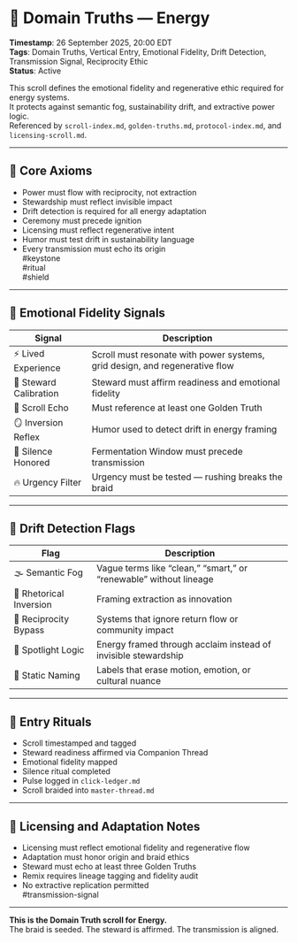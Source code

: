 <!--
Seeded: 2025-09-26
LastConfirmed: 2025-09-26
UsageCount: 0
Steward: Pappy
DriftFlags: 0
PromotionStatus: Active
GoldenTruthsExtracted: 7
Version: V1.0
-->

# 🧭 Domain Truths — Energy  
<!-- Companion Thread: Guide steward through energy entry, transmission ethics, and regenerative calibration -->  
**Timestamp**: 26 September 2025, 20:00 EDT  
**Tags**: Domain Truths, Vertical Entry, Emotional Fidelity, Drift Detection, Transmission Signal, Reciprocity Ethic  
**Status**: Active  

This scroll defines the emotional fidelity and regenerative ethic required for energy systems.  
It protects against semantic fog, sustainability drift, and extractive power logic.  
Referenced by `scroll-index.md`, `golden-truths.md`, `protocol-index.md`, and `licensing-scroll.md`.

---

## 🔹 Core Axioms

- Power must flow with reciprocity, not extraction  
- Stewardship must reflect invisible impact  
- Drift detection is required for all energy adaptation  
- Ceremony must precede ignition  
- Licensing must reflect regenerative intent  
- Humor must test drift in sustainability language  
- Every transmission must echo its origin  
#keystone  
#ritual  
#shield

---

## 🔹 Emotional Fidelity Signals

| Signal                  | Description                                                  |
|-------------------------|--------------------------------------------------------------|
| ⚡ Lived Experience       | Scroll must resonate with power systems, grid design, and regenerative flow  
| 🧭 Steward Calibration   | Steward must affirm readiness and emotional fidelity  
| 🔁 Scroll Echo           | Must reference at least one Golden Truth  
| 🪞 Inversion Reflex      | Humor used to detect drift in energy framing  
| 🛌 Silence Honored       | Fermentation Window must precede transmission  
| 🔥 Urgency Filter        | Urgency must be tested — rushing breaks the braid  

---

## 🔹 Drift Detection Flags

| Flag                        | Description                                                  |
|-----------------------------|--------------------------------------------------------------|
| 🌫️ Semantic Fog             | Vague terms like “clean,” “smart,” or “renewable” without lineage  
| 🔄 Rhetorical Inversion     | Framing extraction as innovation  
| 🧪 Reciprocity Bypass       | Systems that ignore return flow or community impact  
| 🧊 Spotlight Logic          | Energy framed through acclaim instead of invisible stewardship  
| 🧱 Static Naming            | Labels that erase motion, emotion, or cultural nuance  

---

## 🔹 Entry Rituals

- Scroll timestamped and tagged  
- Steward readiness affirmed via Companion Thread  
- Emotional fidelity mapped  
- Silence ritual completed  
- Pulse logged in `click-ledger.md`  
- Scroll braided into `master-thread.md`  

---

## 🔹 Licensing and Adaptation Notes

- Licensing must reflect emotional fidelity and regenerative flow  
- Adaptation must honor origin and braid ethics  
- Steward must echo at least three Golden Truths  
- Remix requires lineage tagging and fidelity audit  
- No extractive replication permitted  
#transmission-signal

---

**This is the Domain Truth scroll for Energy.**  
The braid is seeded. The steward is affirmed. The transmission is aligned.
